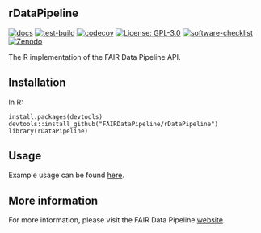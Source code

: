 ## rDataPipeline

[![docs][docs-badge]][docs-url]
[![test-build][build-badge]][bulid-url]
[![codecov][codecov-badge]][codecov-url]
[![License: GPL-3.0][licence-badge]][licence-url]
[![software-checklist][softwarechecklist-badge]][softwarechecklist-url]
[![Zenodo][zenodo-badge]][zenodo-url]

The R implementation of the FAIR Data Pipeline API.

## Installation

In R:

```{r}
install.packages(devtools)
devtools::install_github("FAIRDataPipeline/rDataPipeline")
library(rDataPipeline)
```

## Usage

Example usage can be found [here][SEIRS].

## More information

For more information, please visit the FAIR Data Pipeline 
[website][FDP].

[docs-badge]: https://img.shields.io/badge/docs-rDataPipeline-blue
[docs-url]: https://FAIRDataPipeline.github.io/rDataPipeline/
[build-badge]: https://github.com/FAIRDataPipeline/rDataPipeline/workflows/build/badge.svg
[bulid-url]: https://github.com/FAIRDataPipeline/rDataPipeline/actions
[codecov-badge]: https://codecov.io/gh/FAIRDataPipeline/rDataPipeline/branch/main/graph/badge.svg?token=xTFk0581AY
[codecov-url]: https://codecov.io/gh/FAIRDataPipeline/rDataPipeline
[licence-badge]: https://img.shields.io/badge/licence-GPL--3-3891A6
[licence-url]: https://opensource.org/licenses/GPL-3.0
[zenodo-badge]: https://zenodo.org/badge/265575806.svg
[zenodo-url]: https://zenodo.org/badge/latestdoi/265575806
[softwarechecklist-badge]: https://img.shields.io/badge/software-checklist-3891A6
[softwarechecklist-url]: https://github.com/FAIRDataPipeline/rDataPipeline/blob/main/software-checklist.md

[FDP]: https://fairdatapipeline.github.io
[SEIRS]: https://www.fairdatapipeline.org/rSimpleModel/articles/SEIRS.html

